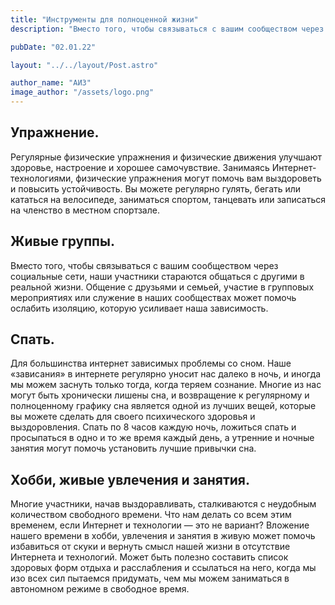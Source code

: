 ```yaml
---
title: "Инструменты для полноценной жизни"
description: "Вместо того, чтобы связываться с вашим сообществом через социальные сети, наши участники стараются общаться с другими в реальной жизни. Общение с друзьями и семьей, участие в групповых мероприятиях или служение в наших сообществах может помочь ослабить изоляцию, которую усиливает наша зависимость."

pubDate: "02.01.22"

layout: "../../layout/Post.astro"

author_name: "АИЗ"
image_author: "/assets/logo.png"
---
```


## Упражнение.

Регулярные физические упражнения и физические движения улучшают здоровье, настроение и хорошее самочувствие. Занимаясь Интернет-технологиями, физические упражнения могут помочь вам выздороветь и повысить устойчивость. Вы можете регулярно гулять, бегать или кататься на велосипеде, заниматься спортом, танцевать или записаться на членство в местном спортзале.

## Живые группы.

Вместо того, чтобы связываться с вашим сообществом через социальные сети, наши участники стараются общаться с другими в реальной жизни. Общение с друзьями и семьей, участие в групповых мероприятиях или служение в наших сообществах может помочь ослабить изоляцию, которую усиливает наша зависимость.

## Спать.

Для большинства интернет зависимых проблемы со сном. Наше «зависания» в интернете регулярно уносит нас далеко в ночь, и иногда мы можем заснуть только тогда, когда теряем сознание. Многие из нас могут быть хронически лишены сна, и возвращение к регулярному и полноценному графику сна является одной из лучших вещей, которые вы можете сделать для своего психического здоровья и выздоровления. Спать по 8 часов каждую ночь, ложиться спать и просыпаться в одно и то же время каждый день, а утренние и ночные занятия могут помочь установить лучшие привычки сна.

## Хобби, живые увлечения и занятия.

Многие участники, начав выздоравливать, сталкиваются с неудобным количеством свободного времени. Что нам делать со всем этим временем, если Интернет и технологии — это не вариант? Вложение нашего времени в хобби, увлечения и занятия в живую может помочь избавиться от скуки и вернуть смысл нашей жизни в отсутствие Интернета и технологий. Может быть полезно составить список здоровых форм отдыха и расслабления и ссылаться на него, когда мы изо всех сил пытаемся придумать, чем мы можем заниматься в автономном режиме в свободное время.
